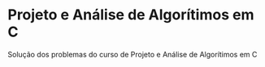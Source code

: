 # Projeto e Análise de Algorítimos em C
  Solução dos problemas do curso de Projeto e Análise de Algorítimos em C
